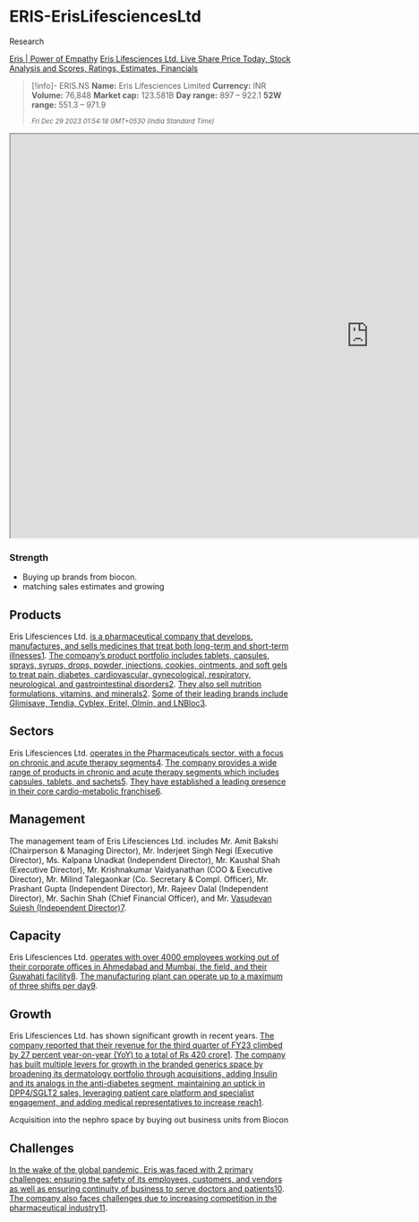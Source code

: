 # ERIS-ErisLifesciencesLtd


Research

[Eris | Power of Empathy](https://eris.co.in/)
[Eris Lifesciences Ltd. Live Share Price Today, Stock Analysis and Scores, Ratings, Estimates, Financials](https://trendlyne.com/equity/54899/ERIS/eris-lifesciences-ltd/)




> [!info]- ERIS.NS 
> **Name:** Eris Lifesciences Limited
> **Currency:** INR
> **Volume:** 76,848
> **Market cap:** 123.581B
> **Day range:** 897 – 922.1
> **52W range:** 551.3 – 971.9
>
><small>*Fri Dec 29 2023 01:54:18 GMT+0530 (India Standard Time)*</small>

<iframe src="https://www.tradingview.com/chart/?symbol=NSE%3AERIS" width="1280px" height="720px"></iframe>

### Strength
- Buying up brands from biocon.  
- matching sales estimates and growing

## Products

Eris Lifesciences Ltd. [is a pharmaceutical company that develops, manufactures, and sells medicines that treat both long-term and short-term illnesses](https://thelifesciencesmagazine.com/growth-of-eris-lifesciences/)[1](https://thelifesciencesmagazine.com/growth-of-eris-lifesciences/). [The company’s product portfolio includes tablets, capsules, sprays, syrups, drops, powder, injections, cookies, ointments, and soft gels to treat pain, diabetes, cardiovascular, gynecological, respiratory, neurological, and gastrointestinal disorders](https://thelifesciencesmagazine.com/growth-of-eris-lifesciences/)[2](https://www.globaldata.com/company-profile/eris-lifesciences-ltd/). [They also sell nutrition formulations, vitamins, and minerals](https://thelifesciencesmagazine.com/growth-of-eris-lifesciences/)[2](https://www.globaldata.com/company-profile/eris-lifesciences-ltd/). [Some of their leading brands include Glimisave, Tendia, Cyblex, Eritel, Olmin, and LNBloc](https://thelifesciencesmagazine.com/growth-of-eris-lifesciences/)[3](https://www.thehindubusinessline.com/portfolio/stock-fundamental-analysis-india/eris-lifesciences-set-for-healthy-growth/article33890003.ece).

## Sectors

Eris Lifesciences Ltd. [operates in the Pharmaceuticals sector, with a focus on chronic and acute therapy segments](https://thelifesciencesmagazine.com/growth-of-eris-lifesciences/)[4](https://cleartax.in/stocks/eris-lifesciences-ltd). [The company provides a wide range of products in chronic and acute therapy segments which includes capsules, tablets, and sachets](https://thelifesciencesmagazine.com/growth-of-eris-lifesciences/)[5](https://www.bloomberg.com/quote/ERIS:IN). [They have established a leading presence in their core cardio-metabolic franchise](https://thelifesciencesmagazine.com/growth-of-eris-lifesciences/)[6](https://eris.co.in/).

## Management

The management team of Eris Lifesciences Ltd. includes Mr. Amit Bakshi (Chairperson & Managing Director), Mr. Inderjeet Singh Negi (Executive Director), Ms. Kalpana Unadkat (Independent Director), Mr. Kaushal Shah (Executive Director), Mr. Krishnakumar Vaidyanathan (COO & Executive Director), Mr. Milind Talegaonkar (Co. Secretary & Compl. Officer), Mr. Prashant Gupta (Independent Director), Mr. Rajeev Dalal (Independent Director), Mr. Sachin Shah (Chief Financial Officer), and Mr. [Vasudevan Sujesh (Independent Director)](https://thelifesciencesmagazine.com/growth-of-eris-lifesciences/)[7](https://economictimes.indiatimes.com/eris-lifesciences-ltd/infocompanymanagement/companyid-55491.cms).

## Capacity

Eris Lifesciences Ltd. [operates with over 4000 employees working out of their corporate offices in Ahmedabad and Mumbai, the field, and their Guwahati facility](https://thelifesciencesmagazine.com/growth-of-eris-lifesciences/)[8](https://new.eris.co.in/wp-content/uploads/2021/12/Company-Profile_Who-we-are.pdf). [The manufacturing plant can operate up to a maximum of three shifts per day](https://thelifesciencesmagazine.com/growth-of-eris-lifesciences/)[9](https://en.everybodywiki.com/Eris_Lifesciences).

## Growth

Eris Lifesciences Ltd. has shown significant growth in recent years. [The company reported that their revenue for the third quarter of FY23 climbed by 27 percent year-on-year (YoY) to a total of Rs 420 crore](https://thelifesciencesmagazine.com/growth-of-eris-lifesciences/)[1](https://thelifesciencesmagazine.com/growth-of-eris-lifesciences/). [The company has built multiple levers for growth in the branded generics space by broadening its dermatology portfolio through acquisitions, adding Insulin and its analogs in the anti-diabetes segment, maintaining an uptick in DPP4/SGLT2 sales, leveraging patient care platform and specialist engagement, and adding medical representatives to increase reach](https://thelifesciencesmagazine.com/growth-of-eris-lifesciences/)[1](https://thelifesciencesmagazine.com/growth-of-eris-lifesciences/).

Acquisition into the nephro space by buying out business units from Biocon


## Challenges

[In the wake of the global pandemic, Eris was faced with 2 primary challenges: ensuring the safety of its employees, customers, and vendors as well as ensuring continuity of business to serve doctors and patients](https://eris.co.in/wp-content/uploads/2021/11/Eris-Q4-20-Inv-Pres.pdf)[10](https://eris.co.in/wp-content/uploads/2021/11/Eris-Q4-20-Inv-Pres.pdf). [The company also faces challenges due to increasing competition in the pharmaceutical industry](https://new.eris.co.in/wp-content/uploads/2021/11/Eris-Investor-Presentation-31st-March-2019.pdf)[11](https://new.eris.co.in/wp-content/uploads/2021/11/Eris-Investor-Presentation-31st-March-2019.pdf).